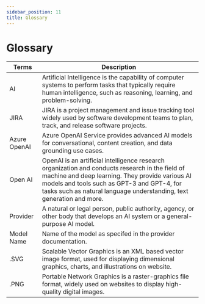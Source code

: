 ```yaml
---
sidebar_position: 11
title: Glossary
---
```


# Glossary

| Terms | Description | 
| --- | --- |
| AI | Artificial Intelligence is the capability of computer systems to perform tasks that typically require human intelligence, such as reasoning, learning, and problem-solving.| 
| JIRA | JIRA is a project management and issue tracking tool widely used by software development teams to plan, track, and release software projects. |
| Azure OpenAI | Azure OpenAI Service provides advanced AI models for conversational, content creation, and data grounding use cases. | 
| Open AI | OpenAI is an artificial intelligence research organization and conducts research in the field of machine and deep learning. They provide various AI models and tools such as GPT-3 and GPT-4, for tasks such as natural language understanding, text generation and more. | 
| Provider | A natural or legal person, public authority, agency, or other body that develops an AI system or a general-purpose AI model.	 | 
| Model Name | Name of the model as specifed in the provider documentation. | 
| .SVG  | Scalable Vector Graphics is an XML based vector image format, used for displaying dimensional graphics, charts, and illustrations on website. |
|.PNG  | Portable Network Graphics is a raster-graphics file format, widely used on websites to display high-quality digital images. |
 

